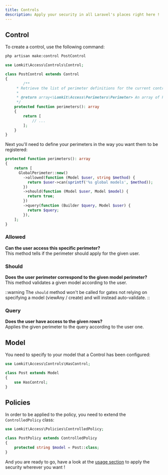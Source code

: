 ```yaml
---
title: Controls
description: Apply your security in all Laravel's places right here !
---
```


## Control

To create a control, use the following command:

```bash
php artisan make:control PostControl
```

```php
use Lomkit\Access\Controls\Control;

class PostControl extends Control
{
        /**
     * Retrieve the list of perimeter definitions for the current control.
     *
     * @return array<\Lomkit\Access\Perimeters\Perimeter> An array of Perimeter objects.
     */
    protected function perimeters(): array
    {
        return [
            // ...    
        ];
    }
}
```

Next you'll need to define your perimeters in the way you want them to be registered:

```php
protected function perimeters(): array
{
    return [
      GlobalPerimeter::new()
        ->allowed(function (Model $user, string $method) {
          return $user->can(sprintf('%s global models', $method));
        })
        ->should(function (Model $user, Model $model) {
          return true;
        })
        ->query(function (Builder $query, Model $user) {
          return $query;
        }), 
    ];
}
```

### Allowed

**Can the user access this specific perimeter?**  
This method tells if the perimeter should apply for the given user.

### Should

**Does the user perimeter correspond to the given model perimeter?**  
This method validates a given model according to the user.

::warning
The `should` method won't be called for gates not relying on specifying a model (viewAny / create) and will instead auto-validate.
::

### Query

**Does the user have access to the given rows?**  
Applies the given perimeter to the query according to the user one.

## Model

You need to specify to your model that a Control has been configured:

```php
use Lomkit\Access\Controls\HasControl;

class Post extends Model
{
    use HasControl;
}
```

## Policies

In order to be applied to the policy, you need to extend the `ControlledPolicy` class:

```php
use Lomkit\Access\Policies\ControlledPolicy;

class PostPolicy extends ControlledPolicy
{
    protected string $model = Post::class;
}
```

And you are ready to go, have a look at the [usage section](/essentials/usage) to apply the security wherever you want !
